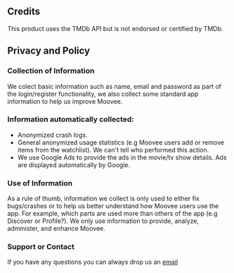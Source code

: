 ## Credits
This product uses the TMDb API but is not endorsed or certified by TMDb.

## Privacy and Policy

### Collection of Information

We colect basic information such as name, email and password as part of the login/register functionality, we also collect some standard app information to help us improve Moovee.

### Information automatically collected:
- Anonymized crash logs.
- General anonymized usage statistics (e.g Moovee users add or remove items from the watchlist). We can't tell who performed this action.
- We use Google Ads to provide the ads in the movie/tv show details. Ads are displayed automatically by Google.

### Use of Information

As a rule of thumb, information we collect is only used to either fix bugs/crashes or to help us better understand how Moovee users use the app. For example, which parts are used more than others of the app (e.g Discover or Profile?). We only use information to provide, analyze, administer, and enhance Moovee.

### Support or Contact
If you have any questions you can always drop us an [email](eduardourso@gmail.com)
